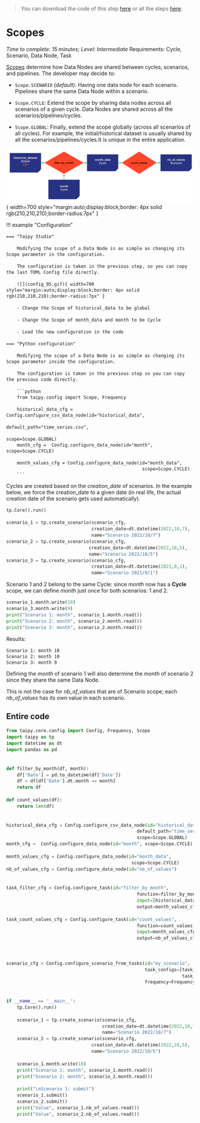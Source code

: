> You can download the code of this step [here](../src/step_05.py) or all the steps [here](https://github.com/Avaiga/taipy-getting-started-core/tree/develop/src).

# Scopes

*Time to complete: 15 minutes; Level: Intermediate*
Requirements: Cycle, Scenario, Data Node, Task

[Scopes](https://docs.taipy.io/en/latest/manuals/core/concepts/scope/) determine how Data Nodes are shared between cycles, scenarios, and pipelines. The developer may decide to:

- `Scope.SCENARIO` (_default_): Having one data node for each scenario. Pipelines share the same Data Node within a scenario. 

- `Scope.CYCLE`: Extend the scope by sharing data nodes across all scenarios of a given cycle. Data Nodes are shared across all the scenarios/pipelines/cycles.

- `Scope.GLOBAL`: Finally, extend the scope globally (across all scenarios of all cycles). For example, the initial/historical dataset is usually shared by all the scenarios/pipelines/cycles.It is unique in the entire application.

![](config_05.svg){ width=700 style="margin:auto;display:block;border: 4px solid rgb(210,210,210);border-radius:7px" }

!!! example "Configuration"

    === "Taipy Studio"

        Modifying the scope of a Data Node is as simple as changing its Scope parameter in the configuration. 

        The configuration is taken in the previous step, so you can copy the last TOML Config file directly.

        ![](config_05.gif){ width=700 style="margin:auto;display:block;border: 4px solid rgb(210,210,210);border-radius:7px" }

        - Change the Scope of historical_data to be global
        
        - Change the Scope of month_data and month to be Cycle
     
        - Load the new configuration in the code

    === "Python configuration"

        Modifying the scope of a Data Node is as simple as changing its Scope parameter inside the configuration.

        The configuration is taken in the previous step so you can copy the previous code directly.

        ```python
        from taipy.config import Scope, Frequency

        historical_data_cfg = Config.configure_csv_data_node(id="historical_data",
                                                         default_path="time_series.csv",
                                                         scope=Scope.GLOBAL)
        month_cfg =  Config.configure_data_node(id="month", scope=Scope.CYCLE)

        month_values_cfg = Config.configure_data_node(id="month_data",
                                                       scope=Scope.CYCLE)
        ```


Cycles are created based on the _creation_date_ of scenarios. In the example below, we force the creation_date to a given date (in real life, the actual creation date of the scenario gets used automatically).

```python
tp.Core().run()

scenario_1 = tp.create_scenario(scenario_cfg,
                                creation_date=dt.datetime(2022,10,7),
                                name="Scenario 2022/10/7")
scenario_2 = tp.create_scenario(scenario_cfg,
                               creation_date=dt.datetime(2022,10,5),
                               name="Scenario 2022/10/5")
scenario_3 = tp.create_scenario(scenario_cfg,
                                creation_date=dt.datetime(2021,9,1),
                                name="Scenario 2021/9/1")
```

Scenario 1 and 2 belong to the same Cycle: since _month_ now has a **Cycle** scope, we can define _month_ just once for both scenarios: 1 and 2.


```python
scenario_1.month.write(10)
scenario_3.month.write(9)
print("Scenario 1: month", scenario_1.month.read())
print("Scenario 2: month", scenario_2.month.read())
print("Scenario 3: month", scenario_2.month.read())
```

Results:
```
Scenario 1: month 10
Scenario 2: month 10
Scenario 3: month 9
```

Defining the _month_ of scenario 1 will also determine the _month_ of scenario 2 since they share the same Data Node. 

This is not the case for _nb_of_values_ that are of Scenario scope; each _nb_of_values_ has its own value in each scenario.

## Entire code

```python
from taipy.core.config import Config, Frequency, Scope
import taipy as tp
import datetime as dt
import pandas as pd


def filter_by_month(df, month):
    df['Date'] = pd.to_datetime(df['Date']) 
    df = df[df['Date'].dt.month == month]
    return df

def count_values(df):
    return len(df)


historical_data_cfg = Config.configure_csv_data_node(id="historical_data",
                                                 default_path="time_series.csv",
                                                 scope=Scope.GLOBAL)
month_cfg =  Config.configure_data_node(id="month", scope=Scope.CYCLE)

month_values_cfg = Config.configure_data_node(id="month_data",
                                               scope=Scope.CYCLE)
nb_of_values_cfg = Config.configure_data_node(id="nb_of_values")


task_filter_cfg = Config.configure_task(id="filter_by_month",
                                                 function=filter_by_month,
                                                 input=[historical_data_cfg,month_cfg],
                                                 output=month_values_cfg)

task_count_values_cfg = Config.configure_task(id="count_values",
                                                 function=count_values,
                                                 input=month_values_cfg,
                                                 output=nb_of_values_cfg)



scenario_cfg = Config.configure_scenario_from_tasks(id="my_scenario",
                                                    task_configs=[task_filter_cfg,
                                                                  task_count_values_cfg],
                                                    frequency=Frequency.MONTHLY)


if __name__ == '__main__':
    tp.Core().run()

    scenario_1 = tp.create_scenario(scenario_cfg,
                                    creation_date=dt.datetime(2022,10,7),
                                    name="Scenario 2022/10/7")
    scenario_2 = tp.create_scenario(scenario_cfg,
                                creation_date=dt.datetime(2022,10,5),
                                name="Scenario 2022/10/5")

    scenario_1.month.write(10)
    print("Scenario 1: month", scenario_1.month.read())
    print("Scenario 2: month", scenario_2.month.read())

    print("\nScenario 1: submit")
    scenario_1.submit()
    scenario_2.submit()
    print("Value", scenario_1.nb_of_values.read())
    print("Value", scenario_2.nb_of_values.read())
```
